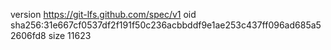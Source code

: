 version https://git-lfs.github.com/spec/v1
oid sha256:31e667cf0537df2f191f50c236acbbddf9e1ae253c437ff096ad685a52606fd8
size 11623
